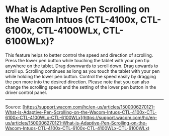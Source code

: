 # What is Adaptive Pen Scrolling on the Wacom Intuos (CTL-4100x, CTL-6100x, CTL-4100WLx, CTL-6100WLx)?

This feature helps to better control the speed and direction of scrolling. Press the lower pen button while touching the tablet with your pen tip anywhere on the tablet. Drag downwards to scroll down. Drag upwards to scroll up. Scrolling continues as long as you touch the tablet with your pen while holding the lower pen button. Control the speed easily by dragging the pen more into the desired direction. Please note that you can also change the scrolling speed and the setting of the lower pen button in the driver control panel.

---
Source: [https://support.wacom.com/hc/en-us/articles/1500006270121-What-is-Adaptive-Pen-Scrolling-on-the-Wacom-Intuos-CTL-4100x-CTL-6100x-CTL-4100WLx-CTL-6100WLx](https://support.wacom.com/hc/en-us/articles/1500006270121-What-is-Adaptive-Pen-Scrolling-on-the-Wacom-Intuos-CTL-4100x-CTL-6100x-CTL-4100WLx-CTL-6100WLx)
